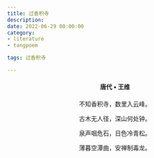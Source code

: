 ```yaml
---
title: 过香积寺
description:
date: 2022-06-29 00:00:00
category:
- literature
- tangpoem

tags: 过香积寺

---
```


<div id="poem-author">
唐代 • 王维
</div>
<div id="poem-body">
<p class="poem-paragraph">不知香积寺，数里入云峰。</p>
<p class="poem-paragraph">古木无人径，深山何处钟。</p>
<p class="poem-paragraph">泉声咽危石，日色冷青松。</p>
<p class="poem-paragraph">薄暮空潭曲，安禅制毒龙。</p>

</div>

<style>

#poem-author {
    width: 100%;
    text-align: center;
    margin: 20px 0;
    font-weight: bold;
}
#poem-body {
    width: 100%;
    text-align: center;
}
.poem-paragraph {
    font-family: "仿宋"
}

</style>